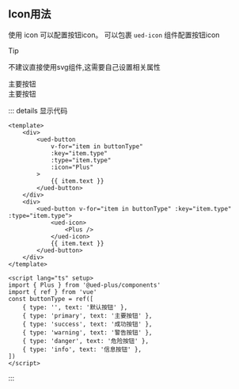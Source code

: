 ## Icon用法

使用 icon 可以配置按钮icon。
可以包裹 `ued-icon` 组件配置按钮icon

> [!TIP]
> 不建议直接使用svg组件,这需要自己设置相关属性

<div class="button-content button-icon">
  <div class="button-icon-defalut">
    <ued-button type="primary" :icon="Plus">
      主要按钮
    </ued-button>
  </div>
  <div class="button-icon-defalut">
   <ued-button type="primary">
      <ued-icon class="ued-icon--left">
        <Plus />
      </ued-icon>
      主要按钮
    </ued-button>
  </div>
</div>

::: details 显示代码

```vue
<template>
	<div>
		<ued-button
			v-for="item in buttonType"
			:key="item.type"
			:type="item.type"
			:icon="Plus"
		>
			{{ item.text }}
		</ued-button>
	</div>
	<div>
		<ued-button v-for="item in buttonType" :key="item.type" :type="item.type">
			<ued-icon>
				<Plus />
			</ued-icon>
			{{ item.text }}
		</ued-button>
	</div>
</template>

<script lang="ts" setup>
import { Plus } from '@ued-plus/components'
import { ref } from 'vue'
const buttonType = ref([
	{ type: '', text: '默认按钮' },
	{ type: 'primary', text: '主要按钮' },
	{ type: 'success', text: '成功按钮' },
	{ type: 'warning', text: '警告按钮' },
	{ type: 'danger', text: '危险按钮' },
	{ type: 'info', text: '信息按钮' },
])
</script>
```

:::
